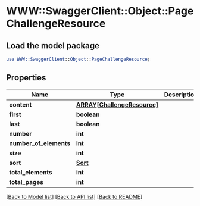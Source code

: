 # WWW::SwaggerClient::Object::PageChallengeResource

## Load the model package
```perl
use WWW::SwaggerClient::Object::PageChallengeResource;
```

## Properties
Name | Type | Description | Notes
------------ | ------------- | ------------- | -------------
**content** | [**ARRAY[ChallengeResource]**](ChallengeResource.md) |  | [optional] 
**first** | **boolean** |  | [optional] 
**last** | **boolean** |  | [optional] 
**number** | **int** |  | [optional] 
**number_of_elements** | **int** |  | [optional] 
**size** | **int** |  | [optional] 
**sort** | [**Sort**](Sort.md) |  | [optional] 
**total_elements** | **int** |  | [optional] 
**total_pages** | **int** |  | [optional] 

[[Back to Model list]](../README.md#documentation-for-models) [[Back to API list]](../README.md#documentation-for-api-endpoints) [[Back to README]](../README.md)


